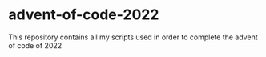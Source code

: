 # advent-of-code-2022

This repository contains all my scripts used in order to complete the advent of code of 2022
